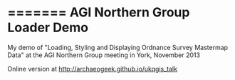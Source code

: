 
=======
AGI Northern Group Loader Demo
================

My demo of "Loading, Styling and Displaying Ordnance Survey Mastermap Data" at the AGI Northern Group meeting in York, November 2013

Online version at http://archaeogeek.github.io/ukqgis_talk

